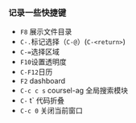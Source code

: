 ### 记录一些快捷键
- `F8` 展示文件目录
- `C-.`标记选择（`C-@`）(`C-<return>`)
- `C-=`选择区域
- `F10`设置透明度
- `C-F12`日历
- `F2` dashboard
- `C-c c s` coursel-ag 全局搜索模块
- `C-` t` 代码折叠
- `C-c 0` 关闭当前窗口   
